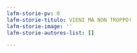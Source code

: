 ```yaml
---
lafm-storie-pv: 0
lafm-storie-titulo: VIENI MA NON TROPPO!
lafm-storie-image: ''
lafm-storie-autores-list: []

---
```

